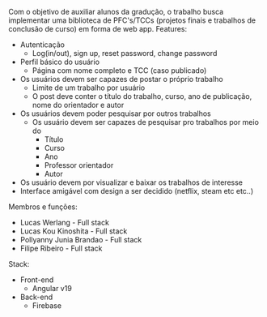 Com o objetivo de auxiliar alunos da gradução, o trabalho busca implementar uma biblioteca de PFC's/TCCs (projetos finais e trabalhos de conclusão de curso) em forma de web app.
Features:
  - Autenticação
    - Log(in/out), sign up, reset password, change password
  - Perfil básico do usuário
    - Página com nome completo e TCC (caso publicado)
  - Os usuários devem ser capazes de postar o próprio trabalho
    - Limite de um trabalho por usuário
    - O post deve conter o título do trabalho, curso, ano de publicação, nome do orientador e autor
  - Os usuários devem poder pesquisar por outros trabalhos
    - Os usuário devem ser capazes de pesquisar pro trabalhos por meio do
      - Título
      - Curso
      - Ano
      - Professor orientador
      - Autor
  - Os usuário devem por visualizar e baixar os trabalhos de interesse
  - Interface amigável com design a ser decidido (netflix, steam etc etc..)
   
Membros e funções: 
- Lucas Werlang - Full stack
- Lucas Kou Kinoshita - Full stack
- Pollyanny Junia Brandao - Full stack
- Filipe Ribeiro - Full stack

Stack:
- Front-end
  - Angular v19
- Back-end
  - Firebase 
